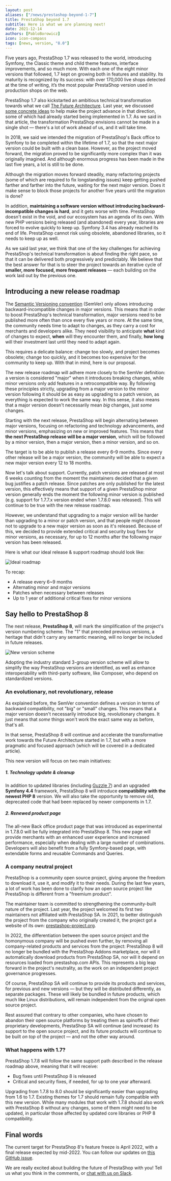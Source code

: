```yaml
---
layout: post
aliases: ["/news/prestashop-beyond-1-7"]
title: PrestaShop beyond 1.7
subtitle: Here is what we are planning next!
date: 2021-12-14
authors: [PabloBorowicz]
icon: icon-compass
tags: [news, version, "8.0"]
---
```


Five years ago, PrestaShop 1.7 was released to the world, introducing Symfony, the Classic theme and child theme features, interface improvements, and so much more. With each one of the eight minor versions that followed, 1.7 kept on growing both in features and stability. Its maturity is recognized by its success: with over 170,000 live shops detected at the time of writing, it’s the most popular PrestaShop version used in production shops on the web.

PrestaShop 1.7 also kickstarted an ambitious technical transformation towards what we call [The Future Architecture](https://build.prestashop.com/news/prestashop-in-2019-and-beyond-part-3-the-future-architecture/). Last year, we discussed [some concrete ideas](https://build.prestashop.com/news/from-legacy-to-future-architecture-connecting-the-dots/) to help make the project advance in that direction, some of which had already started being implemented in 1.7. As we said in that article, the transformation PrestaShop envisions cannot be made in a single shot — there's a lot of work ahead of us, and it will take time.

In 2018, we said we intended the migration of PrestaShop's Back office to Symfony to be completed within the lifetime of 1.7, so that the next major version could be built with a clean base. However, as the project moved forward, the migration proved to be significantly more complex than it was originally imagined. And although enormous progress has been made in the last five years, a lot is still to be done.

Although the migration moves forward steadily, many refactoring projects (some of which are required to fix longstanding issues) keep getting pushed farther and farther into the future, waiting for the next major version. Does it make sense to block those projects for another five years until the migration is done?

In addition, **maintaining a software version without introducing backward-incompatible changes is hard**, and it gets worse with time. PrestaShop doesn't exist in the void, and our ecosystem has an agenda of its own. With new PHP versions being released (and abandoned) every year, libraries are forced to evolve quickly to keep up. Symfony 3.4 has already reached its end of life. PrestaShop cannot risk using obsolete, abandoned libraries, so it needs to keep up as well.

As we said last year, we think that one of the key challenges for achieving PrestaShop's technical transformation is about finding the right pace, so that it can be delivered both progressively and predictably. We believe that the best answer for that is to steer the project towards an iterative cycle of **smaller, more focused, more frequent releases** — each building on the work laid out by the previous one.

## Introducing a new release roadmap

The [Semantic Versioning convention](https://build.prestashop.com/news/a-more-semantic-versioning-scheme/) (SemVer) only allows introducing backward-incompatible changes in major versions. This means that in order to boost PrestaShop's technical transformation, major versions need to be published more often than once every five years or more. At the same time, the community needs time to adapt to changes, as they carry a cost for merchants and developers alike. They need visibility to anticipate **what** kind of changes to expect, **when** will they encounter them, and finally, **how long** will their investment last until they need to adapt again.

This requires a delicate balance: change too slowly, and project becomes obsolete; change too quickly, and it becomes too expensive for the community to keep up. With that in mind, here is our proposal.

The new release roadmap will adhere more closely to the SemVer definition: a version is considered "major" when it introduces breaking changes, while minor versions only add features in a retrocompatible way. By following these principles strictly, upgrading from a major version to the minor version following it should be as easy as upgrading to a patch version, as everything is expected to work the same way. In this sense, it also means that a major version doesn't necessarily mean _big_ changes, just _some_ changes.

Starting with the next release, PrestaShop will begin alternating between major versions, focusing on refactoring and technology advancements, and minor versions, emphasizing on new or improved features. This means that **the next PrestaShop release will be a major version**, which will be followed by a minor version, then a major version, then a minor version, and so on.

The target is to be able to publish a release every 6–9 months. Since every other release will be a major version, the community will be able to expect a new major version every 12 to 18 months.

Now let's talk about support. Currently, patch versions are released at most 6 weeks counting from the moment the maintainers decided that a given bug justifies a patch release. Since patches are only published for the latest version, this effectively means that support of a given PrestaShop minor version generally ends the moment the following minor version is published (e.g. support for 1.7.7.x version ended when 1.7.8.0 was released). This will continue to be true with the new release roadmap.

However, we understand that upgrading to a major version will be harder than upgrading to a minor or patch version, and that people might choose not to upgrade to a new major version as soon as it's released. Because of this, we decided to provide extended critical and security bug fixes for minor versions, as necessary, for up to 12 months after the following major version has been released.

Here is what our ideal release & support roadmap should look like:

![Ideal roadmap](/assets/images/2021/12/roadmap.png)

To recap:

- A release every 6~9 months
- Alternating minor and major versions
- Patches when necessary between releases
- Up to 1 year of additional critical fixes for minor versions

## Say hello to PrestaShop 8

The next release, **PrestaShop 8**, will mark the simplification of the project's version numbering scheme. The "1" that preceded previous versions, a heritage that didn't carry any semantic meaning, will no longer be included in future releases.

![New version scheme](/assets/images/2021/12/v8-scheme.png)


Adopting the industry standard 3-group version scheme will allow to simplify the way PrestaShop versions are identified, as well as enhance interoperability with third-party software, like Composer, who depend on standardized versions.

### An evolutionary, not revolutionary, release

As explained before, the SemVer convention defines a version in terms of backward compatibility, not "big" or "small" changes. This means that a major version doesn't necessarily introduce big, revolutionary changes. It just means that _some_ things won't work the exact same way as before, that's all.

In that sense, PrestaShop 8 will continue and accelerate the transformative work towards the Future Architecture started in 1.7, but with a more pragmatic and focused approach (which will be covered in a dedicated article).

This new version will focus on two main initiatives:

##### 1. Technology update & cleanup

In addition to updated libraries (including [Guzzle 7](https://github.com/guzzle/guzzle/blob/7.0.0/UPGRADING.md)) and an upgraded **Symfony 4.4** framework, PrestaShop 8 will introduce **compatibility with the newest PHP 8** version. We will also take the opportunity to remove old, deprecated code that had been replaced by newer components in 1.7.

##### 2. Renewed product page

The all-new Back office product page that was introduced as experimental in 1.7.8.0 will be fully integrated into PrestaShop 8. This new page will provide merchants with an enhanced user experience and increased performance, especially when dealing with a large number of combinations. Developers will also benefit from a fully Symfony-based page, with extendable forms and reusable Commands and Queries.

### A company neutral project

PrestaShop is a community open source project, giving anyone the freedom to download it, use it, and modify it to their needs. During the last few years, a lot of work has been done to clarify how an open source project like PrestaShop is different from a "freemium product".

The maintainer team is committed to strengthening the community-built nature of the project. Last year, the project welcomed its first two maintainers not affiliated with PrestaShop SA. In 2021, to better distinguish the project from the company who originally created it, the project got a website of its own: [prestashop-project.org](https://www.prestashop-project.org/).

In 2022, the differentiation between the open source project and the homonymous company will be pushed even further, by removing all company-related products and services from the project: PrestaShop 8 will no longer be bundled with the PrestaShop Addons marketplace, nor will it automatically download products from PrestaShop SA, nor will it depend on resources loaded from prestashop.com APIs. This represents a big leap forward in the project's neutrality, as the work on an independent project governance progresses.

Of course, PrestaShop SA will continue to provide its products and services, for previous and new versions — but they will be distributed differently, as separate packages. These will likely be bundled in future products, which much like Linux distributions, will remain independent from the original open source project.

Rest assured that contrary to other companies, who have chosen to abandon their open source platforms by treating them as spinoffs of their proprietary developments, PrestaShop SA will continue (and increase) its support to the open source project, and its future products will continue to be built _on top_ of the project — and not the other way around.

### What happens with 1.7?

PrestaShop 1.7.8 will follow the same support path described in the release roadmap above, meaning that it will receive:

- Bug fixes until PrestaShop 8 is released
- Critical and security fixes, if needed, for up to one year afterward.

Upgrading from 1.7.8 to 8.0 should be significantly easier than upgrading from 1.6 to 1.7. Existing themes for 1.7 should remain fully compatible with this new version. While many modules that work with 1.7.8 should also work with PrestaShop 8 without any changes, some of them might need to be updated, in particular those affected by updated core libraries or PHP 8 compatibility.

## Final words

The current target for PrestaShop 8's feature freeze is April 2022, with a final release expected by mid-2022. You can follow our updates on [this GitHub issue](https://github.com/PrestaShop/PrestaShop/issues/26427).

We are really excited about building the future of PrestaShop with you! Tell us what you think in the comments, or [chat with us on Slack](https://www.prestashop-project.org/slack/).

